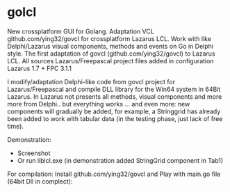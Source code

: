 # golcl
New crossplatform GUI for Golang.  Adaptation VCL github.com/ying32/govcl for crossplatform Lazarus LCL. Work with like Delphi/Lazarus visual components, methods and events on Go in Delphi style. The first adaptation of govcl (github.com/ying32/govcl) to Lazarus LCL.
All sources Lazarus/Freepascal project files added in configuration Lazarus 1.7 + FPC 3.1.1

I modify/adaptation Delphi-like code from govcl project for Lazarus/Freepascal and compile DLL library for the Win64 system in 64Bit Lazarus. In Lazarus not presents all methods, visual components and more more from Delphi.. but everything works ... and even more: new components will gradually be added, for example, a Stringgrid has already been added to work with tabular data (in the testing phase, just lack of free time).    

Demonstration:
- Screenshot 
- Or run liblcl.exe (in demonstration added StringGrid component in Tab1)

For compilation:
Install github.com/ying32/govcl and Play with main.go file (64bit Dll in complect): 
